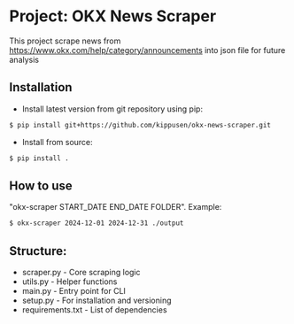 # Project: OKX News Scraper

This project scrape news from https://www.okx.com/help/category/announcements into json file for future analysis

## Installation

- Install latest version from git repository using pip:
```bash
$ pip install git+https://github.com/kippusen/okx-news-scraper.git
```

- Install from source:
```bash
$ pip install .
```

## How to use

"okx-scraper START_DATE END_DATE FOLDER". Example:
```bash
$ okx-scraper 2024-12-01 2024-12-31 ./output
```
## Structure:

- scraper.py - Core scraping logic
- utils.py - Helper functions
- main.py - Entry point for CLI
- setup.py - For installation and versioning
- requirements.txt - List of dependencies
